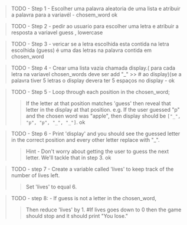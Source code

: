 >TODO - Step 1 - Escolher uma palavra aleatoria de uma lista e atribuir a palavra para a variavél - chosem_word ok

>TODO - Step 2 - pedir ao usuario para escolher uma letra e atribuir a resposta a variavel guess , lowercase

>TODO - Step 3 - vericar se a letra escolhida esta contida na letra escolhida (guess) é uma das letras na palavra contida em chosen_word

>TODO - Step 4 - Crear uma lista vazia chamada display.( para cada letra na variavel chosen_words deve ser add "_"
    >> # ao display)(se a palavra tiver 5 letras o display devera ter 5 espaços no display - ok

>TODO - Step 5 - Loop through each position in the chosen_word;
>>If the letter at that position matches 'guess' then reveal that letter in the display at that position.
>>e.g. If the user guessed "p" and the chosen word was "apple", then display should be `["_", "p", "p", "_", "_"]`. ok

>TODO - Step 6 - Print 'display' and you should see the guessed letter in the correct position and every other letter replace with "_".
>>Hint - Don't worry about getting the user to guess the next letter. We'll tackle that in step 3. ok

>TODO - step 7 -  Create a variable called 'lives' to keep track of the number of lives left.
>>Set 'lives' to equal 6.

>TODO - step 8: - If guess is not a letter in the chosen_word,
>>Then reduce 'lives' by 1.
>>#If lives goes down to 0 then the game should stop and it should print "You lose."